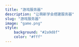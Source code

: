 ```yaml
---
title: "游戏服务器"
description: "让萌新学会搭建服务器"
slug: "游戏服务器"
image: "game.png"
style:
    background: "#2a9d8f"
    color: "#fff"
---
```

